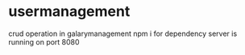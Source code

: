 # usermanagement
crud operation in galarymanagement
npm i for dependency
server is running on port 8080 
